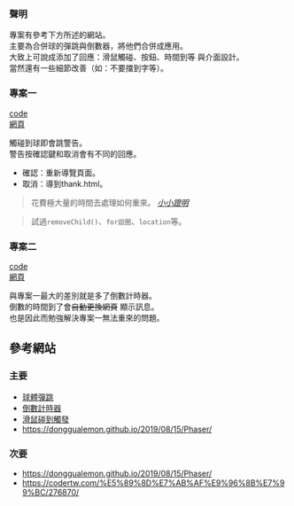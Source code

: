 ### 聲明
專案有參考下方所述的網站。  
主要為合併球的彈跳與倒數器，將他們合併成應用。  
大致上可說成添加了回應：滑鼠觸碰、按鈕、時間到等 與介面設計。  
當然還有一些細節改善（如：不要擋到字等）。

### 專案一
[code](https://github.com/st950344/wp110b/blob/master/midterm/midterm.html)  
[網頁](https://st950344.github.io/wp110b/midterm/midterm.html)  

觸碰到球即會跳警告。  
警告按確認鍵和取消會有不同的回應。  
+ 確認：重新導覽頁面。
+ 取消：導到thank.html。

> 花費極大量的時間去處理如何重來。 *[小小證明](https://github.com/st950344/wp110b/blob/master/course/test/exam.html)*

> 試過```removeChild()```、```for迴圈```、```location```等。

### 專案二
[code](https://github.com/st950344/wp110b/blob/master/midterm/midterm2.html)  
[網頁](https://st950344.github.io/wp110b/midterm/midterm2.html) 

與專案一最大的差別就是多了倒數計時器。  
倒數的時間到了會~~自動更換網頁~~ 顯示訊息。   
也是因此而勉強解決專案一無法重來的問題。  


## 參考網站
### 主要
+ [球體彈跳](https://segmentfault.com/q/1010000011560614)
+ [倒數計時器](https://surreal.tw:8443/program/note/progessbar-timer)
+ [滑鼠碰到觸發](https://codepen.io/rue503/pen/zYBxgrZ)
+ https://donggualemon.github.io/2019/08/15/Phaser/
### 次要
+ https://donggualemon.github.io/2019/08/15/Phaser/
+ https://codertw.com/%E5%89%8D%E7%AB%AF%E9%96%8B%E7%99%BC/276870/  
